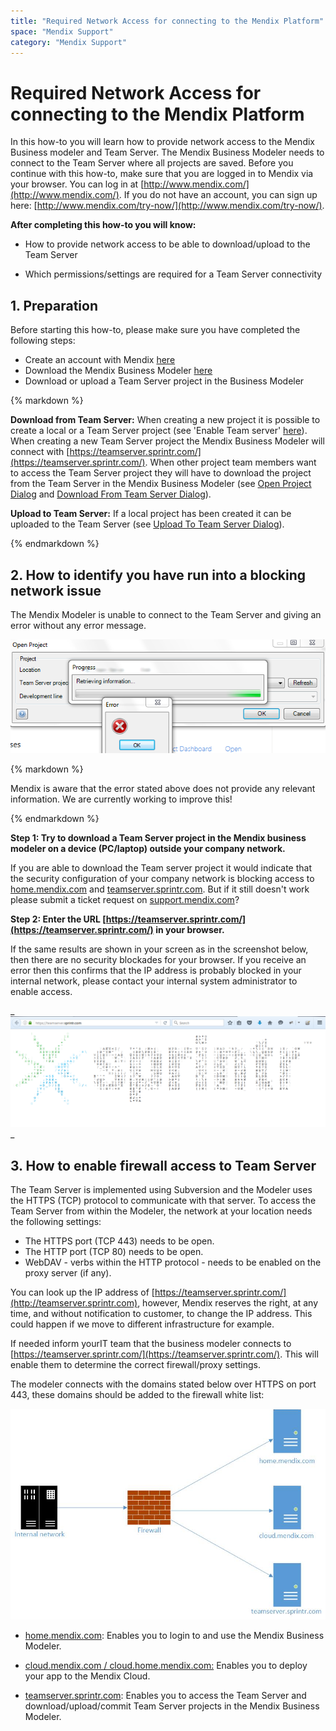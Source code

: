 ```yaml
---
title: "Required Network Access for connecting to the Mendix Platform"
space: "Mendix Support"
category: "Mendix Support"
---
```

# Required Network Access for connecting to the Mendix Platform

In this how-to you will learn how to provide network access to the Mendix Business modeler and Team Server. The Mendix Business Modeler needs to connect to the Team Server where all projects are saved. Before you continue with this how-to, make sure that you are logged in to Mendix via your browser. You can log in at [http://www.mendix.com/](http://www.mendix.com/). If you do not have an account, you can sign up here: [http://www.mendix.com/try-now/](http://www.mendix.com/try-now/).

**After completing this how-to you will know:**

*   How to provide network access to be able to download/upload to the Team Server

*   Which permissions/settings are required for a Team Server connectivity

## 1. Preparation

Before starting this how-to, please make sure you have completed the following steps:

*   Create an account with Mendix [here](http://www.mendix.com/try-now/)
*   Download the Mendix Business Modeler [here](https://appstore.home.mendix.com/index3.html)[](https://appstore.mendix.com/)
*   Download or upload a Team Server project in the Business Modeler

<div class="alert alert-info">{% markdown %}

**Download from Team Server:** When creating a new project it is possible to create a local or a Team Server project (see 'Enable Team server' [here](/refguide6/App+Settings+Dialog)). When creating a new Team Server project the Mendix Business Modeler will connect with [https://teamserver.sprintr.com/](https://teamserver.sprintr.com/). When other project team members want to access the Team Server project they will have to download the project from the Team Server in the Mendix Business Modeler (see [Open Project Dialog](/refguide6/Open+Project+Dialog) and [Download From Team Server Dialog](/refguide6/Download+From+Team+Server+Dialog)).

**Upload to Team Server:** If a local project has been created it can be uploaded to the Team Server (see [Upload To Team Server Dialog](/refguide6/Upload+To+Team+Server+Dialog)).

{% endmarkdown %}</div>

## 2\. How to identify you have run into a blocking network issue

The Mendix Modeler is unable to connect to the Team Server and giving an error without any error message.

![](attachments/19202983/19399016.png)

<div class="alert alert-info">{% markdown %}

Mendix is aware that the error stated above does not provide any relevant information. We are currently working to improve this!

{% endmarkdown %}</div>

**Step 1: Try to download a Team Server project in the Mendix business modeler on a device (PC/laptop) outside your company network.**

If you are able to download the Team server project it would indicate that the security configuration of your company network is blocking access to [home.mendix.com](http://mendix.com) and [teamserver.sprintr.com](http://teamserver.sprintr.com). But if it still doesn't work please submit a ticket request on [support.mendix.com](https://support.mendixcloud.com/)?

**Step 2: Enter the URL [https://teamserver.sprintr.com/](https://teamserver.sprintr.com/) in your browser.**

If the same results are shown in your screen as in the screenshot below, then there are no security blockades for your browser. If you receive an error then this confirms that the IP address is probably blocked in your internal network, please contact your internal system administrator to enable access.

_![](attachments/19202983/19399024.png)
_

## 3\. How to enable firewall access to Team Server

The Team Server is implemented using Subversion and the Modeler uses the HTTPS (TCP) protocol to communicate with that server. To access the Team Server from within the Modeler, the network at your location needs the following settings:

*   The HTTPS port (TCP 443) needs to be open.
*   The HTTP port (TCP 80) needs to be open.
*   WebDAV - verbs within the HTTP protocol - needs to be enabled on the proxy server (if any).

You can look up the IP address of [https://teamserver.sprintr.com/](http://teamserver.sprintr.com), however, Mendix reserves the right, at any time, and without notification to customer, to change the IP address. This could happen if we move to different infrastructure for example.

If needed inform yourIT team that the business modeler connects to [https://teamserver.sprintr.com/](https://teamserver.sprintr.com/). This will enable them to determine the correct firewall/proxy settings.

The modeler connects with the domains stated below over HTTPS on port 443, these domains should be added to the firewall white list:

[![](attachments/19202983/19399025.jpg)](http://teamserver.sprintr.com)

* [home.mendix.com](http://mendix.com): Enables you to login to and use the Mendix Business Modeler.

* [cloud.mendix.com / cloud.home.mendix.com:](http://mendix.com) Enables you to deploy your app to the Mendix Cloud.

* [teamserver.sprintr.com](http://teamserver.sprintr.com): Enables you to access the Team Server and download/upload/commit Team Server projects in the Mendix Business Modeler.
